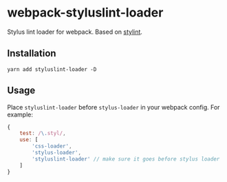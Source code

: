 # webpack-styluslint-loader
Stylus lint loader for webpack. Based on [stylint](https://simenb.github.io/stylint/).
## Installation
```
yarn add styluslint-loader -D
```

## Usage
Place `styluslint-loader` before `stylus-loader` in your webpack config. For example:
```js
{
    test: /\.styl/,
    use: [
        'css-loader',
        'stylus-loader',
        'styluslint-loader' // make sure it goes before stylus loader
    ]
}
```
